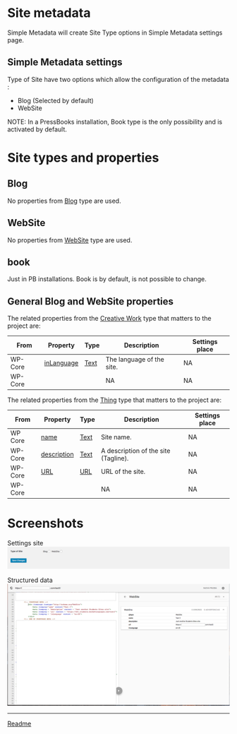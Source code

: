 #  Site metadata
Simple Metadata will create Site Type options in Simple Metadata settings page.

## Simple Metadata settings
Type of Site have two options which allow the configuration of the metadata :
* Blog (Selected by default)
* WebSite

NOTE: In a PressBooks installation, Book type is the only possibility and is activated by default.

# Site types and properties

## Blog

No properties from [Blog](https://schema.org/Blog "https://schema.org/Blog") type are used.

## WebSite

No properties from [WebSite](https://schema.org/WebSite "https://schema.org/WebSite") type are used.

## book
Just in PB installations. Book is by default, is not possible to change.

## General Blog and WebSite properties

The related properties from the [Creative Work](https://schema.org/CreativeWork "https://schema.org/CreativeWork") type that matters to the project are:

| From | Property | Type | Description | Settings place |
| ---- | -------- |----- | ----------- | --------------
| WP-Core | [inLanguage](https://schema.org/inLanguage) | [Text](https://schema.org/Text "https://schema.org/Text") | 	The language of the site. | NA
| WP-Core | []() | []() | 	NA | NA

The related properties from the [Thing](https://schema.org/Thing "https://schema.org/Thing") type that matters to the project are:

| From | Property | Type | Description | Settings place |
| ---- | -------- |----- | ----------- | --------------
| WP Core | [name](https://schema.org/name "https://schema.org/name") | [Text](https://schema.org/Text "https://schema.org/Text") | Site name. | NA
| WP-Core | [description](https://schema.org/description) | [Text](https://schema.org/Text "https://schema.org/Text") | 	A description of the site (Tagline). | NA
| WP-Core | [URL](https://schema.org/url) | [URL](https://schema.org/URL) | 	URL of the site. | NA
| WP-Core | []() | []() | 	NA | NA

# Screenshots
Settings site
![settings-site](/doc/images/settings-site.png)

Structured data
![structured-data-site](/doc/images/structured-data-site.png)

---

[Readme](//Readme.md)
